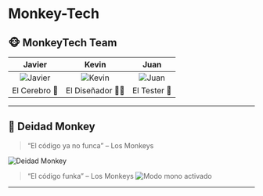 # Monkey-Tech
## 🐵 MonkeyTech Team

| Javier | Kevin | Juan |
|:-----:|:------:|:----:|
| ![Javier](https://img.freepik.com/premium-photo/3d-monkey-with-human-body-looking-serious-wearing-suit-with-dramatic-studio-background_741910-24693.jpg) | ![Kevin](https://img.freepik.com/premium-photo/3d-monkey-with-human-body-looking-serious-wearing-suit-with-dramatic-studio-background_741910-24415.jpg) | ![Juan](https://img.freepik.com/premium-photo/3d-monkey-with-human-body-looking-serious-wearing-suit-with-dramatic-studio-background_741910-24374.jpg) |
| El Cerebro 🧠 | El Diseñador 👨‍💻 | El Tester 🧪 |

---

## 🧘 Deidad Monkey

> “El código ya no funca” – Los Monkeys

![Deidad Monkey](https://encrypted-tbn0.gstatic.com/images?q=tbn:ANd9GcR_xFB4FEzxTiO7HLbMJROlO2Uw2Nj0OuYjvQ&s)

> “El código funka” – Los Monkeys
![Modo mono activado](https://media1.tenor.com/m/Ge-mqieBtU4AAAAd/celebrate-yay.gif)


---
